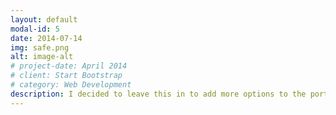 ```yaml
---
layout: default
modal-id: 5
date: 2014-07-14
img: safe.png
alt: image-alt
# project-date: April 2014
# client: Start Bootstrap
# category: Web Development
description: I decided to leave this in to add more options to the portfolio, but also as a test...
---
```

